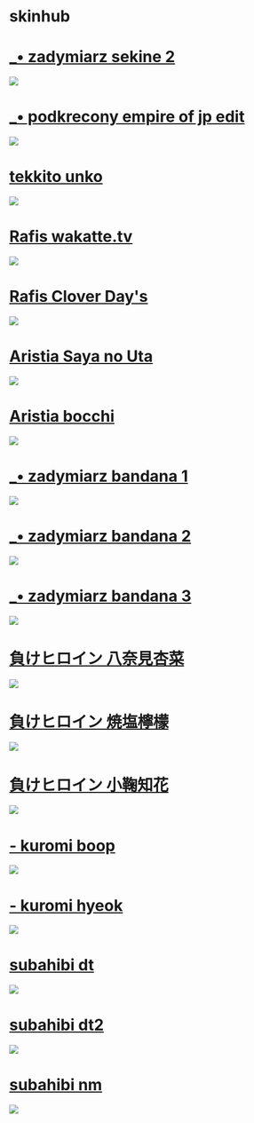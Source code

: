 # skinhub

# [_• zadymiarz sekine 2](https://drive.google.com/file/d/1TBWkoCelx3l6N1Ln1mIcg43Y-rbZnDIt/view?usp=drive_link)
![](https://github.com/user-attachments/assets/bf56dd05-8281-4f5f-915e-973632002d45)

# [_• podkrecony empire of jp edit](https://drive.google.com/file/d/1FVLnJl310ypX3_Gp5vzKmEfv9cGlVwb-/view?usp=drive_link)
![](https://github.com/user-attachments/assets/d59ae296-a087-4aa5-bb31-d8a13360f785)

# [tekkito unko](https://drive.google.com/file/d/1i5H7LsVaoRg9CM0EUpSyYDoD4Gl0GWdC/view?usp=drive_link)
![](https://github.com/user-attachments/assets/14850647-ff09-4ffe-a80d-46883015ebfd)

# [Rafis wakatte.tv](https://drive.google.com/file/d/1lGTI2maUY6bS-m1LiX-Gf9EfB_H07rO1/view?usp=drive_link)
![](https://github.com/user-attachments/assets/925b7150-16ea-4182-a341-7e075adf190d)

# [Rafis Clover Day's](https://drive.google.com/file/d/1EyZ1V84DFYaayk4wRjW7aXHUQxR3FKAI/view?usp=drive_link)
![](https://github.com/user-attachments/assets/4a39ef6c-0a7d-4a01-bb9e-aa9ba7bff7f0)

# [Aristia Saya no Uta](https://drive.google.com/file/d/1-uyLpk1ujebbh28aa5w-vDBznzRFB1La/view?usp=drive_link)
![](https://github.com/user-attachments/assets/a1d01ed5-9edd-4445-b6a5-e408ae2f0ff3)

# [Aristia bocchi](https://drive.google.com/file/d/13TRQ5pqiaqmwpAPTPbFIuVUkZ9HDZ6aP/view?usp=drive_link)
![](https://github.com/user-attachments/assets/80e5849c-9a25-4ed5-8b3a-c67a1d91ec8a)

# [_• zadymiarz bandana 1](https://drive.google.com/file/d/1A1FliHlv0v2fizDhfC0ltIU7rQhVRwcw/view?usp=drive_link)
![](https://github.com/user-attachments/assets/3cf57cad-409b-4d03-972d-52d9db17be0f)

# [_• zadymiarz bandana 2](https://drive.google.com/file/d/1mpxpHg8s-F7uellK1dGr8FiHFN9NS6WK/view?usp=drive_link)
![](https://github.com/user-attachments/assets/8798f51e-5430-4405-8173-5bee375fb723)

# [_• zadymiarz bandana 3](https://drive.google.com/file/d/1U37FtB_VfPqbSO2JwMWi939Rq1_OJLBH/view?usp=drive_link)
![](https://github.com/user-attachments/assets/a64edc92-951c-48b5-a341-bdb8cba31b3d)

# [負けヒロイン 八奈見杏菜](https://drive.google.com/file/d/1QRhgouCCPdF570n2q0ffp6ylf7jpou-a/view?usp=drive_link)
![](https://github.com/user-attachments/assets/b14e6fdf-198a-4ad1-8fd6-e3c3c0db686c)

# [負けヒロイン 焼塩檸檬](https://drive.google.com/file/d/1si4f5JT2592O0J6FLRXUWuy1a4c919Sw/view?usp=drive_link)
![](https://github.com/user-attachments/assets/0b0b41ea-90a7-4e31-a08a-6e400a1e8ab7)

# [負けヒロイン 小鞠知花](https://drive.google.com/file/d/1PWxjSZUY6Cv5gmmQ5qYkMlBoHoAzRiUA/view?usp=drive_link)
![](https://github.com/user-attachments/assets/56f98396-1453-4cca-8f87-c0bbcb788103)

# [- kuromi boop](https://drive.google.com/file/d/1xXhH-hCGqppE8F0QIH8kSnRIf0RD2H4s/view?usp=drive_link)
![](https://github.com/user-attachments/assets/421bf922-5fac-42c6-916b-479de79a22ce)

# [- kuromi hyeok](https://drive.google.com/file/d/1CNqVM_7xivg0vp7YsHal7uSk9Mt18lir/view?usp=drive_link)
![](https://github.com/user-attachments/assets/823ce4d7-9d45-4e3e-9dde-37e10d6bb9af)

# [subahibi dt](https://drive.google.com/file/d/1hL-a-hWZUGEylFvEcMNh5kqvgeJw1fGT/view?usp=drive_link)
![](https://github.com/user-attachments/assets/33d9b121-1b30-4a72-98f7-8e55c71b7837)

# [subahibi dt2](https://drive.google.com/file/d/1d7W6atL_Jv5sWNeTgKetF4es_ZgMxmyL/view?usp=drive_link)
![](https://github.com/user-attachments/assets/58154210-785b-40f8-950a-1b361eef18cd)

# [subahibi nm](https://drive.google.com/file/d/1Co1VDmD8E_dyksg8sys4DkmlDtRZgI1S/view?usp=drive_link)
![](https://github.com/user-attachments/assets/684fccdf-cce7-41f3-be87-167724ae637e)
